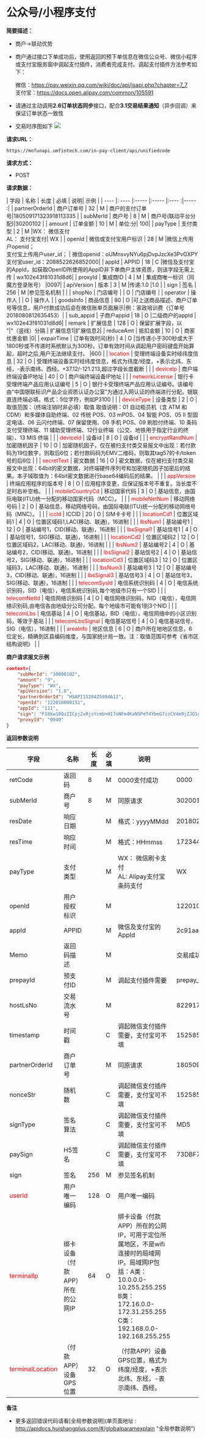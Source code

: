 # 公众号/小程序支付

**简要描述：** 
- 商户->联动优势
- 商户通过接口下单成功后，使用返回的预下单信息在微信公众号、微信小程序或支付宝服务窗中调起支付插件，消费者完成支付。调起支付插件方法参考如下：  

  微信：https://pay.weixin.qq.com/wiki/doc/api/jsapi.php?chapter=7_7  
  支付宝：https://docs.open.alipay.com/common/105591  

- 请通过主动调用**2.6订单状态同步**接口，配合**3.1交易结果通知**（异步回调）来保证订单状态一致性
- 交易时序图如下
![](../images/mini.png)

**请求URL：**   

`https://mofunapi.umfintech.com/in-pay-client/api/unifiedcode`
  
**请求方式：**
- POST


**请求数据：** 

|	字段	|	名称	|	长度	|	必填	|   说明|	示例	|
| ---- |: ---- |:----- |:----- |:---- :|----- :|
|	partnerOrderId	|	商户订单号	|	32	|	M	|	商户的支付订单号|180509171323918113335	|
|	subMerId	|	商户号	|	8	|	M	|	商户号(联动平台分配)|30200102	|
|	amount	|	订单金额	|	10	|	M	|	单位:分|	100|
|	payType	|	支付类型	|	2	|	M	|WX： 微信支付 </br> AL： 支付宝支付|	WX	|
|	openId	|	微信或支付宝用户标识	|	28	|	M	|微信上传用户openid；</br> 支付宝上传用户user_id；	|	微信openid：oUMnsvyNYu6pjDvpJzcXe3PvGXPY </br> 支付宝user_id：2088522626852000|
|	appId	|	APPID	|	18	|	C	|微信及支付宝的AppId，如获取OpenID所使用的AppID非下单商户主体资质，则该字段无需上传	|	wx102e43f81031d8d6|
|	proxyId	|	集成商ID	|	4	|	M	|	集成商唯一标识（同魔方登录账号）	|0097|
|	apiVersion	|	版本	|	3	|	M	|传递:1.0	|1.0		|
|	sign	|	签名	|	256	|	M	|参见签名机制	|	|
|	shopNo	|	门店编号	|		|	O	|	门店编号	|
|	operator	|	操作人	|		|	O	|	操作人	|
|	goodsInfo	|	商品信息	|	80	|	O	|可上送商品描述、商户订单号等信息，用户付款成功后会在微信账单页面展示|例：家政培训费（订单号2018080812635453）|
|	sub_appid	|	子商户appid	|	18	|	O	|二级商户的appId	|	wx102e43f81031d8d6|
|	remark	|	扩展信息	|	128	|	O	|	保留扩展字段，以 "&#124;"（竖线）分隔	| 扩展信息1&#124;扩展信息2|
|	reduceAmt	|	抵扣金额	|	10	|	O	|	商家优惠金额	|0|
|	expairTime	|	订单有效时间(秒)	|	4	|	O	|当传递小于300秒或大于1800秒或不传递时系统默认为300秒。订单有效时间从调起用户密码键盘开始算起，超时之后,用户无法继续支付。	|600	|
|	<span style="color:red">location</span>	|	受理终端设备实时经纬度信息	|	32	|	O	|	受理终端设备实时经纬度信息，格式为纬度/经度，+表示北纬、东经，-表示南纬、西经。+37.12/-121.213,超过字段长度截断	| |
|	<span style="color:red">deviceIp</span>	|	商户端终端设备IP地址	|	40	|	O	|	商户端终端设备IP地址	| |
|	<span style="color:red">networkLicense</span>	|	银行卡受理终端产品应用认证编号	|	5	|	O	|	银行卡受理终端产品应用认证编号。该编号由“中国银联标识产品企业资质认证办公室”为通过入网认证的终端进行分配。银联直连终端必填。格式：5位字符，例如P3100	| |
|	<span style="color:red">deviceType</span>	|	设备类型	|	2	|	O	|	取值范围：（终端注销时非必填）取值 取值说明：01 自动柜员机（含 ATM 和 CDM）和多媒体自助终端、02 传统 POS、03 mPOS、04 智能 POS、05 II 型固定电话、06 云闪付终端、07 保留使用、08 手机 POS、09 刷脸付终端、10 条码支付受理终端、11 辅助受理终端、12行业终端（公交、地铁用于指定行业的终端）、13 MIS 终端	| |
|	<span style="color:red">deviceId</span>	|	设备id	|	8	|	O	|	设备id	| |
|	<span style="color:red">encryptRandNum</span>	|	加密随机因子	|	10	|	O	|	加密随机因子，仅在被扫支付类交易报文中出现：若付款码为19位数字，则取后6位；若付款码码为EMV二维码，则取其tag57的卡/token号的后6位	| |
|	<span style="color:red">secretText</span>	|	密文数据	|	16	|	O	|	密文数据，仅在被扫支付类交易报文中出现：64bit的密文数据，对终端硬件序列号和加密随机因子加密后的结果。本子域取值为：64bit密文数据进行base64编码后的结果。	| |
|	<span style="color:red">appVersion</span>	|	终端应用程序的版本号	|	8	|	O	|	应用程序变更，应保证版本号不重复。当长度不足时右补空格。	| |
|	<span style="color:red">mobileCountryCd</span>	|	移动国家代码	|	3	|	O	|	基站信息，由国际电联(ITU)统一分配的移动国家代码（MCC）。	| |
|	<span style="color:red">mobileNetNum</span>	|	移动网络号码	|	2	|	O	|	基站信息，移动网络号码，由国际电联(ITU)统一分配的移动网络号码（MNC）。	| |
|	<span style="color:red">iccId</span>	|	ICCID	|	20	|	O	|	SIM卡卡号	| |
|	<span style="color:red">locationCd1</span>	|	位置区域码1	|	4	|	O	|	位置区域码1,LAC(移动、联通)，16进制	| |
|	<span style="color:red">lbsNum1</span>	|	基站编号1	|	12	|	O	|	基站编号1，CID(移动、联通)，16进制	| |
|	<span style="color:red">lbsSignal1</span>	|	基站信号1	|	4	|	O	|	基站信号1，SIG(移动、联通)，16进制	| |
|	<span style="color:red">locationCd2</span>	|	位置区域码2	|	12	|	O	|	位置区域码2，LAC(移动、联通)，16进制	| |
|	<span style="color:red">lbsNum2</span>	|	基站编号2	|	4	|	O	|	基站编号2，CID(移动、联通)，16进制	| |
|	<span style="color:red">lbsSignal2</span>	|	基站信号2	|	4	|	O	|	基站信号2，SIG(移动、联通)，16进制	| |
|	<span style="color:red">locationCd3</span>	|	位置区域码3	|	12	|	O	|	位置区域码3，LAC(移动、联通)，16进制	| |
|	<span style="color:red">lbsNum3</span>	|	基站编号3	|	12	|	O	|	基站编号3，CID(移动、联通)，16进制	| |
|	<span style="color:red">lbsSignal3</span>	|	基站信号3	|	4	|	O	|	基站信号3，SIG(移动、联通)，16进制	| |
|	<span style="color:red">telecomSysId</span>	|	电信系统识别码	|	4	|	O	|	电信系统识别码，SID（电信），电信系统识别码,每个地级市只有一个SID	| |
|	<span style="color:red">telecomNetId</span>	|	电信网络识别码	|	4	|	O	|	电信网络识别码，NID（电信），电信网络识别码,由电信各由地级分公司分配。每个地级市可能有1到3个NID	| |
|	<span style="color:red">telecomLbs</span>	|	电信基站	|	4	|	O	|	电信基站，BID（电信），电信网络中的小区识别码，等效于基站	| |
|	<span style="color:red">telecomLbsSignal</span>	|	电信基站信号	|	4	|	O	|	电信基站信号，SIG（电信），16进制	| |
|	<span style="color:red">areaInfo</span>	|	地区信息	|	6	|	O	|	商户所在地地区信息，6 位定长，精确到区县编码维度，与国家统计局一致。注：取值范围可参考《省市区结构说明》	| |
		


 **商户请求报文示例**
```json
context={
	"subMerId": "30000102",
	"amount": "9",
	"payType": "WX",
	"apiVersion": "1.0",
	"partnerOrderId": "HSAPI1520425994612",
	"openId": "122010000151",
	"appId": "111",
	"sign": "FI8kw10QzZICpj2xRjsYcmU+HI7oNFm4KaNSPeT4YbmG7izCV4m9jZJQ1gxkny0bt5xY8MZXXtzFeRR5KEyzp2YFYMC0AFjvsd/5HGlE6JxrVKNg/LhIba7aR7WMrX4FtEcmBm4ILMosgVhf665KgGtdHBuCd5qRfAs217iPWd0=",
	"proxyId": "0049"
}
```
 **返回参数说明** 


|字段|名称|长度|必填|说明|示例|
|---|---|---|---|---|---|
|	retCode	|	返回码	|	8	|	M	|0000支付成功	|	0000|
|	subMerId	|	商户号	|	8	|	M	|同原请求	|	30200102|
|	resDate	|	响应日期	|		|	M	|格式：yyyyMMdd	|20180223	|
|	resTime	|	响应时间	|		|	M	|格式：HHmmss	|	172344|
|	payType	|	支付类型	|		|	M	|WX： 微信刷卡支付</br>AL: Alipay支付宝条码支付	|	WX|
|	openId	|	用户授权标识	|		|	M	|		|122010000151|
|	appId	|	APPID	|		|	M	|	微信及支付宝的AppId|	2c91aa1843444d09a5a7ca811955bbe2|
|	Memo	|	返回码描述	|		|	M	|	|	交易成功|
|	prepayId	|	预支付ID	|		|	M	|调起支付插件需要	|	prepay_id=wx091722014693444a557c8f280689718193|
|	hostLsNo	|	交易流水号	|		|	M	|	|	8229172300153405|
|	timestamp	|	时间戳	|		|	C	|调起微信支付插件需要，支付宝可不填	|	1525857061537|
|	partnerOrderId	|	商户订单号	|		|	M	|同原请求	|180509171323918113335|
|	nonceStr	|	随机数	|		|	C	|调起微信支付插件需要，支付宝可不填	|	1525857061537|
|	signType	|	签名算法	|		|	C	|调起微信支付插件需要，支付宝可不填|		MD5|
|	paySign	|	H5签名	|		|	C	|调起微信支付插件需要，支付宝可不填	|	73DBF7459A11BCCED6D8F45EA660A416|
|	sign	|	签名	|	256	|	M	|参见签名机制	||
|	<span style="color:red">userId</span>	|	用户唯一编码	|	128	|	O	|	用户唯一编码	| |
|	<span style="color:red">terminalIp</span>	|	绑卡设备（付款APP）所在的公网IP	|	64	|	O	|	绑卡设备（付款APP）所在的公网IP，可用于定位所属地区，不是wifi连接时的局域网IP。局域网IP包括：A类：10.0.0.0-10.255.255.255 B类：172.16.0.0-172.31.255.255 C类：192.168.0.0-192.168.255.255	| |
|	<span style="color:red">terminalLocation</span>	|	（付款APP）设备GPS位置	|	32	|	O	|	（付款APP）设备GPS位置，格式为纬度/经度，+表示北纬、东经，-表示南纬、西经。	| |



 **备注** 


- 更多返回错误代码请看[全局参数说明](单页面地址 : http://apidocs.huishangplus.com/#/globalparamexplain "全局参数说明")
